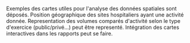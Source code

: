 Exemples des cartes utiles pour l'analyse des données spatiales sont déposés.
Position géographique des sites hospitaliers ayant une activité donnée.
Representation des volumes comparés d'activité selon le type d'exercice (public/privé...) peut être representé.
Intégration des cartes interactives dans les rapports peut se faire.
